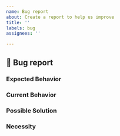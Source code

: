 ```yaml
---
name: Bug report
about: Create a report to help us improve
title: ''
labels: bug
assignees: ''

---
```


## :bug: Bug report
<!--- Provide a general summary of the issue in the Title above -->

### Expected Behavior  
<!--- Tell us what should happen -->

### Current Behavior  
<!--- Tell us what happens instead of the expected behavior -->

### Possible Solution  
<!--- Not obligatory, but suggest a fix/reason for the bug, -->

### Necessity  
<!--- Tell us why this needs to be addressed -->
